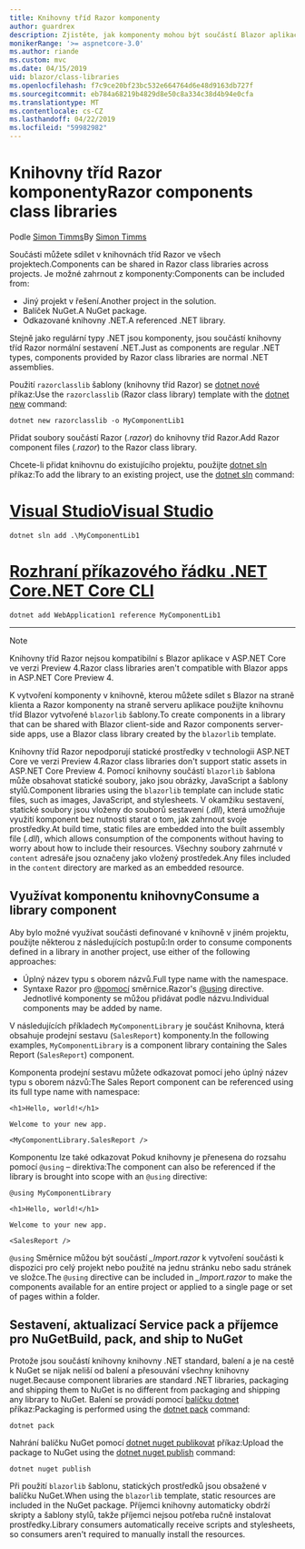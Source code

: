 ```yaml
---
title: Knihovny tříd Razor komponenty
author: guardrex
description: Zjistěte, jak komponenty mohou být součástí Blazor aplikací z knihovny externí komponenta.
monikerRange: '>= aspnetcore-3.0'
ms.author: riande
ms.custom: mvc
ms.date: 04/15/2019
uid: blazor/class-libraries
ms.openlocfilehash: f7c9ce20bf23bc532e664764d6e48d9163db727f
ms.sourcegitcommit: eb784a68219b4829d8e50c8a334c38d4b94e0cfa
ms.translationtype: MT
ms.contentlocale: cs-CZ
ms.lasthandoff: 04/22/2019
ms.locfileid: "59982982"
---
```

# <a name="razor-components-class-libraries"></a><span data-ttu-id="a1c39-103">Knihovny tříd Razor komponenty</span><span class="sxs-lookup"><span data-stu-id="a1c39-103">Razor components class libraries</span></span>

<span data-ttu-id="a1c39-104">Podle [Simon Timms](https://github.com/stimms)</span><span class="sxs-lookup"><span data-stu-id="a1c39-104">By [Simon Timms](https://github.com/stimms)</span></span>

<span data-ttu-id="a1c39-105">Součásti můžete sdílet v knihovnách tříd Razor ve všech projektech.</span><span class="sxs-lookup"><span data-stu-id="a1c39-105">Components can be shared in Razor class libraries across projects.</span></span> <span data-ttu-id="a1c39-106">Je možné zahrnout z komponenty:</span><span class="sxs-lookup"><span data-stu-id="a1c39-106">Components can be included from:</span></span>

* <span data-ttu-id="a1c39-107">Jiný projekt v řešení.</span><span class="sxs-lookup"><span data-stu-id="a1c39-107">Another project in the solution.</span></span>
* <span data-ttu-id="a1c39-108">Balíček NuGet.</span><span class="sxs-lookup"><span data-stu-id="a1c39-108">A NuGet package.</span></span>
* <span data-ttu-id="a1c39-109">Odkazované knihovny .NET.</span><span class="sxs-lookup"><span data-stu-id="a1c39-109">A referenced .NET library.</span></span>

<span data-ttu-id="a1c39-110">Stejně jako regulární typy .NET jsou komponenty, jsou součástí knihovny tříd Razor normální sestavení .NET.</span><span class="sxs-lookup"><span data-stu-id="a1c39-110">Just as components are regular .NET types, components provided by Razor class libraries are normal .NET assemblies.</span></span>

<span data-ttu-id="a1c39-111">Použití `razorclasslib` šablony (knihovny tříd Razor) se [dotnet nové](/dotnet/core/tools/dotnet-new) příkaz:</span><span class="sxs-lookup"><span data-stu-id="a1c39-111">Use the `razorclasslib` (Razor class library) template with the [dotnet new](/dotnet/core/tools/dotnet-new) command:</span></span>

```console
dotnet new razorclasslib -o MyComponentLib1
```

<span data-ttu-id="a1c39-112">Přidat soubory součástí Razor (*.razor*) do knihovny tříd Razor.</span><span class="sxs-lookup"><span data-stu-id="a1c39-112">Add Razor component files (*.razor*) to the Razor class library.</span></span>

<span data-ttu-id="a1c39-113">Chcete-li přidat knihovnu do existujícího projektu, použijte [dotnet sln](/dotnet/core/tools/dotnet-sln) příkaz:</span><span class="sxs-lookup"><span data-stu-id="a1c39-113">To add the library to an existing project, use the [dotnet sln](/dotnet/core/tools/dotnet-sln) command:</span></span>

# <a name="visual-studiotabvisual-studio"></a>[<span data-ttu-id="a1c39-114">Visual Studio</span><span class="sxs-lookup"><span data-stu-id="a1c39-114">Visual Studio</span></span>](#tab/visual-studio)

```console
dotnet sln add .\MyComponentLib1
```

# <a name="net-core-clitabnetcore-cli"></a>[<span data-ttu-id="a1c39-115">Rozhraní příkazového řádku .NET Core</span><span class="sxs-lookup"><span data-stu-id="a1c39-115">.NET Core CLI</span></span>](#tab/netcore-cli)

```console
dotnet add WebApplication1 reference MyComponentLib1
```

---

> [!NOTE]
> <span data-ttu-id="a1c39-116">Knihovny tříd Razor nejsou kompatibilní s Blazor aplikace v ASP.NET Core ve verzi Preview 4.</span><span class="sxs-lookup"><span data-stu-id="a1c39-116">Razor class libraries aren't compatible with Blazor apps in ASP.NET Core Preview 4.</span></span>
>
> <span data-ttu-id="a1c39-117">K vytvoření komponenty v knihovně, kterou můžete sdílet s Blazor na straně klienta a Razor komponenty na straně serveru aplikace použijte knihovnu tříd Blazor vytvořené `blazorlib` šablony.</span><span class="sxs-lookup"><span data-stu-id="a1c39-117">To create components in a library that can be shared with Blazor client-side and Razor components server-side apps, use a Blazor class library created by the `blazorlib` template.</span></span>
>
> <span data-ttu-id="a1c39-118">Knihovny tříd Razor nepodporují statické prostředky v technologii ASP.NET Core ve verzi Preview 4.</span><span class="sxs-lookup"><span data-stu-id="a1c39-118">Razor class libraries don't support static assets in ASP.NET Core Preview 4.</span></span> <span data-ttu-id="a1c39-119">Pomocí knihovny součástí `blazorlib` šablona může obsahovat statické soubory, jako jsou obrázky, JavaScript a šablony stylů.</span><span class="sxs-lookup"><span data-stu-id="a1c39-119">Component libraries using the `blazorlib` template can include static files, such as images, JavaScript, and stylesheets.</span></span> <span data-ttu-id="a1c39-120">V okamžiku sestavení, statické soubory jsou vloženy do souborů sestavení (*.dll*), která umožňuje využití komponent bez nutnosti starat o tom, jak zahrnout svoje prostředky.</span><span class="sxs-lookup"><span data-stu-id="a1c39-120">At build time, static files are embedded into the built assembly file (*.dll*), which allows consumption of the components without having to worry about how to include their resources.</span></span> <span data-ttu-id="a1c39-121">Všechny soubory zahrnuté v `content` adresáře jsou označeny jako vložený prostředek.</span><span class="sxs-lookup"><span data-stu-id="a1c39-121">Any files included in the `content` directory are marked as an embedded resource.</span></span>

## <a name="consume-a-library-component"></a><span data-ttu-id="a1c39-122">Využívat komponentu knihovny</span><span class="sxs-lookup"><span data-stu-id="a1c39-122">Consume a library component</span></span>

<span data-ttu-id="a1c39-123">Aby bylo možné využívat součásti definované v knihovně v jiném projektu, použijte některou z následujících postupů:</span><span class="sxs-lookup"><span data-stu-id="a1c39-123">In order to consume components defined in a library in another project, use either of the following approaches:</span></span>

* <span data-ttu-id="a1c39-124">Úplný název typu s oborem názvů.</span><span class="sxs-lookup"><span data-stu-id="a1c39-124">Full type name with the namespace.</span></span>
* <span data-ttu-id="a1c39-125">Syntaxe Razor pro [ \@pomocí](xref:mvc/views/razor#using) směrnice.</span><span class="sxs-lookup"><span data-stu-id="a1c39-125">Razor's [\@using](xref:mvc/views/razor#using) directive.</span></span> <span data-ttu-id="a1c39-126">Jednotlivé komponenty se můžou přidávat podle názvu.</span><span class="sxs-lookup"><span data-stu-id="a1c39-126">Individual components may be added by name.</span></span>

<span data-ttu-id="a1c39-127">V následujících příkladech `MyComponentLibrary` je součást Knihovna, která obsahuje prodejní sestavu (`SalesReport`) komponenty.</span><span class="sxs-lookup"><span data-stu-id="a1c39-127">In the following examples, `MyComponentLibrary` is a component library containing the Sales Report (`SalesReport`) component.</span></span>

<span data-ttu-id="a1c39-128">Komponenta prodejní sestavu můžete odkazovat pomocí jeho úplný název typu s oborem názvů:</span><span class="sxs-lookup"><span data-stu-id="a1c39-128">The Sales Report component can be referenced using its full type name with namespace:</span></span>

```cshtml
<h1>Hello, world!</h1>

Welcome to your new app.

<MyComponentLibrary.SalesReport />
```

<span data-ttu-id="a1c39-129">Komponentu lze také odkazovat Pokud knihovny je přenesena do rozsahu pomocí `@using` – direktiva:</span><span class="sxs-lookup"><span data-stu-id="a1c39-129">The component can also be referenced if the library is brought into scope with an `@using` directive:</span></span>

```cshtml
@using MyComponentLibrary

<h1>Hello, world!</h1>

Welcome to your new app.

<SalesReport />
```

<span data-ttu-id="a1c39-130">`@using` Směrnice můžou být součástí *_Import.razor* k vytvoření součásti k dispozici pro celý projekt nebo použité na jednu stránku nebo sadu stránek ve složce.</span><span class="sxs-lookup"><span data-stu-id="a1c39-130">The `@using` directive can be included in *_Import.razor* to make the components available for an entire project or applied to a single page or set of pages within a folder.</span></span>

## <a name="build-pack-and-ship-to-nuget"></a><span data-ttu-id="a1c39-131">Sestavení, aktualizací Service pack a příjemce pro NuGet</span><span class="sxs-lookup"><span data-stu-id="a1c39-131">Build, pack, and ship to NuGet</span></span>

<span data-ttu-id="a1c39-132">Protože jsou součástí knihovny knihovny .NET standard, balení a je na cestě k NuGet se nijak neliší od balení a přesouvání všechny knihovny nuget.</span><span class="sxs-lookup"><span data-stu-id="a1c39-132">Because component libraries are standard .NET libraries, packaging and shipping them to NuGet is no different from packaging and shipping any library to NuGet.</span></span> <span data-ttu-id="a1c39-133">Balení se provádí pomocí [balíčku dotnet](/dotnet/core/tools/dotnet-pack) příkaz:</span><span class="sxs-lookup"><span data-stu-id="a1c39-133">Packaging is performed using the [dotnet pack](/dotnet/core/tools/dotnet-pack) command:</span></span>

```console
dotnet pack
```

<span data-ttu-id="a1c39-134">Nahrání balíčku NuGet pomocí [dotnet nuget publikovat](/dotnet/core/tools/dotnet-nuget-push) příkaz:</span><span class="sxs-lookup"><span data-stu-id="a1c39-134">Upload the package to NuGet using the [dotnet nuget publish](/dotnet/core/tools/dotnet-nuget-push) command:</span></span>

```console
dotnet nuget publish
```

<span data-ttu-id="a1c39-135">Při použití `blazorlib` šablonu, statických prostředků jsou obsažené v balíčku NuGet.</span><span class="sxs-lookup"><span data-stu-id="a1c39-135">When using the `blazorlib` template, static resources are included in the NuGet package.</span></span> <span data-ttu-id="a1c39-136">Příjemci knihovny automaticky obdrží skripty a šablony stylů, takže příjemci nejsou potřeba ručně instalovat prostředky.</span><span class="sxs-lookup"><span data-stu-id="a1c39-136">Library consumers automatically receive scripts and stylesheets, so consumers aren't required to manually install the resources.</span></span>
